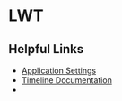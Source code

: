 # LWT

## Helpful Links

- [Application Settings](https://apps.twitter.com/app/6812537/keys)
- [Timeline Documentation](https://dev.twitter.com/docs/api/1.1/get/statuses/home_timeline)
- 
